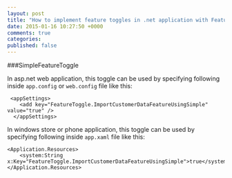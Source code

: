 ```yaml
---
layout: post
title: "How to implement feature toggles in .net application with FeatureToggle?"
date: 2015-01-16 10:27:50 +0000
comments: true
categories: 
published: false
---
```


###SimpleFeatureToggle

In asp.net web application, this toggle can be used by specifying following inside `app.config` or `web.config` file like this:

```
 <appSettings>
    <add key="FeatureToggle.ImportCustomerDataFeatureUsingSimple" value="true" />
  </appSettings>
```

In windows store or phone application, this toggle can be used by specifying following inside `app.xaml` file like this:

```
<Application.Resources>
    <system:String x:Key="FeatureToggle.ImportCustomerDataFeatureUsingSimple">true</system:String>
</Application.Resources>
```